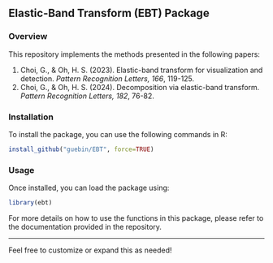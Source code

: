 ## Elastic-Band Transform (EBT) Package

### Overview
This repository implements the methods presented in the following papers:

1. Choi, G., & Oh, H. S. (2023). Elastic-band transform for visualization and detection. *Pattern Recognition Letters, 166*, 119-125.
2. Choi, G., & Oh, H. S. (2024). Decomposition via elastic-band transform. *Pattern Recognition Letters, 182*, 76-82.

### Installation

To install the package, you can use the following commands in R:

```R
install_github("guebin/EBT", force=TRUE)
```

### Usage

Once installed, you can load the package using:

```R
library(ebt)
```

For more details on how to use the functions in this package, please refer to the documentation provided in the repository.

---

Feel free to customize or expand this as needed!